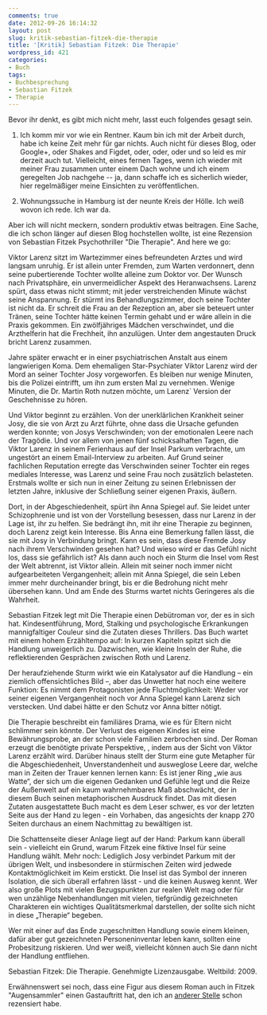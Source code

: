 ```yaml
---
comments: true
date: 2012-09-26 16:14:32
layout: post
slug: kritik-sebastian-fitzek-die-therapie
title: '[Kritik] Sebastian Fitzek: Die Therapie'
wordpress_id: 421
categories:
- Buch
tags:
- Buchbesprechung
- Sebastian Fitzek
- Therapie
---
```


Bevor ihr denkt, es gibt mich nicht mehr, lasst euch folgendes gesagt sein.



	
  1. Ich komm mir vor wie ein Rentner. Kaum bin ich mit der Arbeit durch, habe ich keine Zeit mehr für gar nichts. Auch nicht für dieses Blog, oder Google+, oder Shakes and Figdet, oder, oder, oder und so leid es mir derzeit auch tut. Vielleicht, eines fernen Tages, wenn ich wieder mit meiner Frau zusammen unter einem Dach wohne und ich einem geregelten Job nachgehe -- ja, dann schaffe ich es sicherlich wieder, hier regelmäßiger meine Einsichten zu veröffentlichen.

	
  2. Wohnungssuche in Hamburg ist der neunte Kreis der Hölle. Ich weiß wovon ich rede. Ich war da.


Aber ich will nicht meckern, sondern produktiv etwas beitragen. Eine Sache, die ich schon länger auf diesen Blog hochstellen wollte, ist eine Rezension von Sebastian Fitzek Psychothriller "Die Therapie". And here we go:

Viktor Larenz sitzt im Wartezimmer eines befreundeten Arztes und wird langsam unruhig. Er ist allein unter Fremden, zum Warten verdonnert, denn seine pubertierende Tochter wollte alleine zum Doktor vor. Der Wunsch nach Privatsphäre, ein unvermeidlicher Aspekt des Heranwachsens. Larenz spürt, dass etwas nicht stimmt; mit jeder verstreichenden Minute wächst seine Anspannung. Er stürmt ins Behandlungszimmer, doch seine Tochter ist nicht da. Er schreit die Frau an der Rezeption an, aber sie beteuert unter Tränen, seine Tochter hätte keinen Termin gehabt und er wäre allein in die Praxis gekommen. Ein zwölfjähriges Mädchen verschwindet, und die Arzthelferin hat die Frechheit, ihn anzulügen. Unter dem angestauten Druck bricht Larenz zusammen.

Jahre später erwacht er in einer psychiatrischen Anstalt aus einem langwierigen Koma. Dem ehemaligen Star-Psychiater Viktor Larenz wird der Mord an seiner Tochter Josy vorgeworfen. Es bleiben nur wenige Minuten, bis die Polizei eintrifft, um ihn zum ersten Mal zu vernehmen. Wenige Minuten, die Dr. Martin Roth nutzen möchte, um Larenz´ Version der Geschehnisse zu hören.

Und Viktor beginnt zu erzählen. Von der unerklärlichen Krankheit seiner Josy, die sie von Arzt zu Arzt führte, ohne dass die Ursache gefunden werden konnte; von Josys Verschwinden; von der emotionalen Leere nach der Tragödie. Und vor allem von jenen fünf schicksalhaften Tagen, die Viktor Larenz in seinem Ferienhaus auf der Insel Parkum verbrachte, um ungestört an einem Email-Interview zu arbeiten. Auf Grund seiner fachlichen Reputation erregte das Verschwinden seiner Tochter ein reges mediales Interesse, was Larenz und seine Frau noch zusätzlich belasteten. Erstmals wollte er sich nun in einer Zeitung zu seinen Erlebnissen der letzten Jahre, inklusive der Schließung seiner eigenen Praxis, äußern.

Dort, in der Abgeschiedenheit, spürt ihn Anna Spiegel auf. Sie leidet unter Schizophrenie und ist von der Vorstellung besessen, dass nur Larenz in der Lage ist, ihr zu helfen. Sie bedrängt ihn, mit ihr eine Therapie zu beginnen, doch Larenz zeigt kein Interesse. Bis Anna eine Bemerkung fallen lässt, die sie mit Josy in Verbindung bringt. Kann es sein, dass diese Fremde Josy nach ihrem Verschwinden gesehen hat? Und wieso wird er das Gefühl nicht los, dass sie gefährlich ist? Als dann auch noch ein Sturm die Insel vom Rest der Welt abtrennt, ist Viktor allein. Allein mit seiner noch immer nicht aufgearbeiteten Vergangenheit; allein mit Anna Spiegel, die sein Leben immer mehr durcheinander bringt, bis er die Bedrohung nicht mehr übersehen kann. Und am Ende des Sturms wartet nichts Geringeres als die Wahrheit.

Sebastian Fitzek legt mit Die Therapie einen Debütroman vor, der es in sich hat. Kindesentführung, Mord, Stalking und psychologische Erkrankungen mannigfaltiger Couleur sind die Zutaten dieses Thrillers. Das Buch wartet mit einem hohem Erzähltempo auf: In kurzen Kapiteln spitzt sich die Handlung unweigerlich zu. Dazwischen, wie kleine Inseln der Ruhe, die reflektierenden Gesprächen zwischen Roth und Larenz.

Der heraufziehende Sturm wirkt wie ein Katalysator auf die Handlung – ein ziemlich offensichtliches Bild –, aber das Unwetter hat noch eine weitere Funktion: Es nimmt dem Protagonisten jede Fluchtmöglichkeit: Weder vor seiner eigenen Vergangenheit noch vor Anna Spiegel kann Larenz sich verstecken. Und dabei hätte er den Schutz vor Anna bitter nötigt.

Die Therapie beschreibt ein familiäres Drama, wie es für Eltern nicht schlimmer sein könnte. Der Verlust des eigenen Kindes ist eine Bewährungsprobe, an der schon viele Familien zerbrochen sind. Der Roman erzeugt die benötigte private Perspektive, , indem aus der Sicht von Viktor Larenz erzählt wird. Darüber hinaus stellt der Sturm eine gute Metapher für die Abgeschiedenheit, Unverstandenheit und ausweglose Leere dar, welche man in Zeiten der Trauer kennen lernen kann: Es ist jener Ring „wie aus Watte“, der sich um die eigenen Gedanken und Gefühle legt und die Reize der Außenwelt auf ein kaum wahrnehmbares Maß abschwächt, der in diesem Buch seinen metaphorischen Ausdruck findet. Das mit diesen Zutaten ausgestattete Buch macht es dem Leser schwer, es vor der letzten Seite aus der Hand zu legen - ein Vorhaben, das angesichts der knapp 270 Seiten durchaus an einem Nachmittag zu bewältigen ist.

Die Schattenseite dieser Anlage liegt auf der Hand: Parkum kann überall sein - vielleicht ein Grund, warum Fitzek eine fiktive Insel für seine Handlung wählt. Mehr noch: Lediglich Josy verbindet Parkum mit der übrigen Welt, und insbesondere in stürmischen Zeiten wird jedwede Kontaktmöglichkeit im Keim erstickt. Die Insel ist das Symbol der inneren Isolation, die sich überall erfahren lässt - und die keinen Ausweg kennt. Wer also große Plots mit vielen Bezugspunkten zur realen Welt mag oder für wen unzählige Nebenhandlungen mit vielen, tiefgründig gezeichneten Charakteren ein wichtiges Qualitätsmerkmal darstellen, der sollte sich nicht in diese „Therapie“ begeben.

Wer mit einer auf das Ende zugeschnitten Handlung sowie einem kleinen, dafür aber gut gezeichneten Personeninventar leben kann, sollten eine Probesitzung riskieren. Und wer weiß, vielleicht können auch Sie dann nicht der Handlung entfliehen.

Sebastian Fitzek: Die Therapie. Genehmigte Lizenzausgabe. Weltbild: 2009.

Erwähnenswert sei noch, dass eine Figur aus diesem Roman auch in Fitzek "Augensammler" einen Gastauftritt hat, den ich an [anderer Stelle](http://stonedgolem.de/?p=366) schon rezensiert habe.
